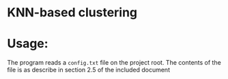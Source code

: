 # KNN-based clustering

# Usage:
The program reads a `config.txt` file on the project root. The contents of the file is as describe in section 2.5 of the included document
